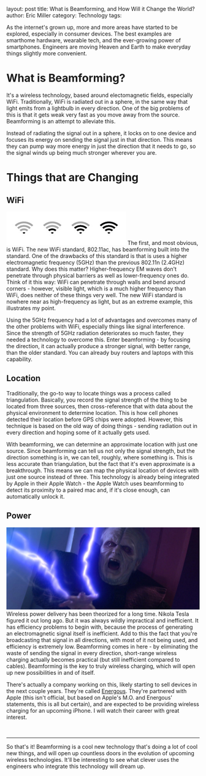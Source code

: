 layout: post
title: What is Beamforming, and How Will it Change the World?
author: Eric Miller
category: Technology
tags: 

As the internet's grown up, more and more areas have started to be explored, especially in consumer
devices. The best examples are smarthome hardware, wearable tech, and the ever-growing power of
smartphones. Engineers are moving Heaven and Earth to make everyday things slightly more convenient.

# What is Beamforming?
It's a wireless technology, based around electomagnetic fields, especially WiFi. Traditionally, WiFi is
radiated out in a sphere, in the same way that light emits from a lightbulb in every direction. One of the
big problems of this is that it gets weak very fast as you move away from the source. Beamforming is an
attempt to alleviate this.

Instead of radiating the signal out in a sphere, it locks on to one device and focuses its energy on
sending the signal just in that direction. This means they can pump way more energy in just the direction
that it needs to go, so the signal winds up being much stronger wherever you are.

# Things that are Changing
## WiFi
![](/files/images/posts/2017-05-05/low-wifi.jpg)
The first, and most obvious, is WiFi. The new WiFi standard, 802.11ac, has beamforming built into the
standard. One of the drawbacks of this standard is that is uses a higher electromagnetic frequency (5GHz) than the
previous 802.11n (2.4GHz) standard. Why
does this matter? Higher-frequency EM waves don't penetrate through physical barriers as well as 
lower-frequency ones do. Think of it this way: WiFi can penetrate through walls and bend around corners - 
however, visible light, which is a much higher frequency than WiFi, does neither of these things very well.
The new WiFi standard is nowhere near as high-frequency as light, but as an extreme example, this
illustrates my point. 

Using the 5GHz frequency had a lot of advantages and overcomes many of the other problems with WiFi, 
especially things like signal interference. Since the strength of 5GHz radiation deteriorates so much 
faster, they needed a technology to overcome this. Enter beamforming - by focusing the direction, it can
actually produce a stronger signal, with better range, than the older standard. You can already buy 
routers and laptops with this capability.

## Location
Traditionally, the go-to way to locate things was a process called triangulation. Basically, you record
the signal strength of the thing to be located from three sources, then cross-reference that with data
about the physical environment to determine location. This is how cell phones detected their location
before GPS chips were adopted. However, this technique is based on the old way of doing things - sending
radiation out in every direction and hoping some of it actually gets used.

With beamforming, we can determine an approximate location with just one source. Since beamforming can tell
us not only the signal strength, but the direction something is in, we can tell, roughly, where something
is. This is less accurate than triangulation, but the fact that it's even approximate is a breakthrough.
This means we can map the physical location of devices with just one source instead of three. This
technology is already being integrated by Apple in their Apple Watch - the Apple Watch uses beamforming
to detect its proximity to a paired mac and, if it's close enough, can automatically unlock it.

## Power
![](/files/images/posts/2017-05-05/unlimited-power.jpg)
Wireless power delivery has been theorized for a long time. Nikola Tesla figured it out long ago. But it
was always wildly impractical and inefficient. It has efficiency problems to begin with, because the
process of generating an electromagnetic signal itself is inefficient. Add to this the fact that you're 
broadcasting that signal in all directions, with most of it not being used, and efficiency is extremely
low. Beamforming comes in here - by eliminating the waste of sending the signal in every direction, 
short-range wireless charging actually becomes practical (but still inefficient compared to cables).
Beamforming is the key to truly wireless charging, which will open up new possibilities in and of itself.

There's actually a company working on this, likely starting to sell devices in the next couple years.
They're called [Energous](https://energous.com/). They're partnered with Apple (this isn't official, but
based on Apple's M.O. and Energous' statements, this is all but certain), and are expected to be providing
wireless charging for an upcoming iPhone. I will watch their career with great interest.

&nbsp;

----

So that's it! Beamforming is a cool new technology that's doing a lot of cool new things, and will open up
countless doors in the evolution of upcoming wireless technologies. It'll be interesting to see what 
clever uses the engineers who integrate this technology will dream up.
